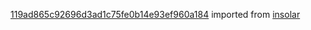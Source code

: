 [119ad865c92696d3ad1c75fe0b14e93ef960a184](https://github.com/insolar/insolar/commit/119ad865c92696d3ad1c75fe0b14e93ef960a184) imported from [insolar](https://github.com/insolar/insolar)
